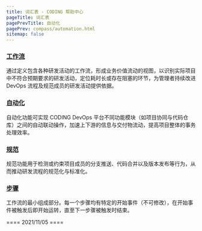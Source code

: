 ```yaml
---
title: 词汇表 - CODING 帮助中心
pageTitle: 词汇表
pagePrevTitle: 自动化
pagePrev: compass/automation.html
sitemap: false
---
```


### [工作流](#workflow)

通过定义包含各种研发活动的工作流，形成业务价值流动的视图，以识别实际项目中不符合预期要求的研发活动，定位耗时长或存在阻塞的环节，为管理者持续改进 DevOps 流程及规范成员的研发活动提供依据。

### [自动化](#automation)

自动化功能可实现 CODING DevOps 平台不同功能模块（如项目协同与代码仓库）之间的自动联动操作，加速上下游的信息与交付物流动，提高项目整体的事务处理效率。

### [规范](#policy)

规范功能用于检测或约束项目成员的分支推送、代码合并以及版本发布等行为，从而推动研发流程的规范化与标准化。

### [步骤](#step)

工作流的最小组成部分。每一个步骤均有特定的开始事件（不可修改），在开始事件被触发后即开始运转，直至下一步骤被触发时结束。

==== 2021/11/05 ====
